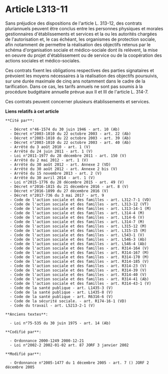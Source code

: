 # Article L313-11

Sans préjudice des dispositions de l'article L. 313-12, des contrats pluriannuels peuvent être conclus entre les personnes
physiques et morales gestionnaires d'établissements et services et la ou les autorités chargées de l'autorisation et, le cas
échéant, les organismes de protection sociale, afin notamment de permettre la réalisation des objectifs retenus par le schéma
d'organisation sociale et médico-sociale dont ils relèvent, la mise en oeuvre du projet d'établissement ou de service ou de
la coopération des actions sociales et médico-sociales. 

Ces contrats fixent les obligations respectives des parties signataires et prévoient les moyens nécessaires à la réalisation
des objectifs poursuivis, sur une durée maximale de cinq ans notamment dans le cadre de la tarification. Dans ce cas, les
tarifs annuels ne sont pas soumis à la procédure budgétaire annuelle prévue aux II et III de l'article L. 314-7. 

Ces contrats peuvent concerner plusieurs établissements et services.

**Liens relatifs à cet article**

	**Cité par**:

	  - Décret n°46-1574 du 30 juin 1946 - art. 10 (Ab)
	  - Décret n°2003-1010 du 22 octobre 2003 - art. 22 (Ab)
	  - Décret n°2003-1010 du 22 octobre 2003 - art. 39 (Ab)
	  - Décret n°2003-1010 du 22 octobre 2003 - art. 40 (Ab)
	  - Arrêté du 3 août 2010 - art. 1 (V)
	  - Arrêté du 24 juin 2011 - art. 1 (V)
	  - Loi n°2011-1977 du 28 décembre 2011 - art. 150 (V)
	  - Arrêté du 2 mai 2012 - art. 1 (V)
	  - Arrêté du 30 août 2012 - art. Annexe 2 (VD)
	  - Arrêté du 30 août 2012 - art. Annexe 2 bis (V)
	  - Arrêté du 15 novembre 2013 - art. 2 (V)
	  - Arrêté du 30 avril 2014 - art. 1 (V)
	  - Loi n°2015-1776 du 28 décembre 2015 - art. 49 (V)
	  - Décret n°2016-1815 du 21 décembre 2016 - art. 8 (V)
	  - Décret n°2016-1899 du 27 décembre 2016 (V)
	  - Décret n°2017-736 du 3 mai 2017 - art. 9
	  - Code de l'action sociale et des familles - art. L312-7-1 (VD)
	  - Code de l'action sociale et des familles - art. L313-12 (VT)
	  - Code de l'action sociale et des familles - art. L313-14-1 (M)
	  - Code de l'action sociale et des familles - art. L314-4 (M)
	  - Code de l'action sociale et des familles - art. L314-6 (V)
	  - Code de l'action sociale et des familles - art. L314-7 (M)
	  - Code de l'action sociale et des familles - art. L315-12 (M)
	  - Code de l'action sociale et des familles - art. L315-15 (M)
	  - Code de l'action sociale et des familles - art. L543-1 (V)
	  - Code de l'action sociale et des familles - art. L546-3 (Ab)
	  - Code de l'action sociale et des familles - art. L546-4 (Ab)
	  - Code de l'action sociale et des familles - art. R314-164 (V)
	  - Code de l'action sociale et des familles - art. R314-167 (M)
	  - Code de l'action sociale et des familles - art. R314-170 (M)
	  - Code de l'action sociale et des familles - art. R314-185 (V)
	  - Code de l'action sociale et des familles - art. R314-23 (V)
	  - Code de l'action sociale et des familles - art. R314-39 (V)
	  - Code de l'action sociale et des familles - art. R314-40 (V)
	  - Code de l'action sociale et des familles - art. R314-41 (Ab)
	  - Code de l'action sociale et des familles - art. R314-43-1 (V)
	  - Code de la santé publique - art. L1435-3 (V)
	  - Code de la santé publique - art. L1435-8 (V)
	  - Code de la santé publique - art. R6316-6 (V)
	  - Code de la sécurité sociale. - art. R174-16-1 (VD)
	  - Code du travail - art. L5213-2-1 (V)

	**Anciens textes**:

	  - Loi n°75-535 du 30 juin 1975 - art. 14 (Ab)

	**Codifié par**:

	  - Ordonnance 2000-1249 2000-12-21
	  - Loi n°2002-2 2002-01-02 art. 87 JORF 3 janvier 2002

	**Modifié par**:

	  - Ordonnance n°2005-1477 du 1 décembre 2005 - art. 7 () JORF 2 décembre 2005

